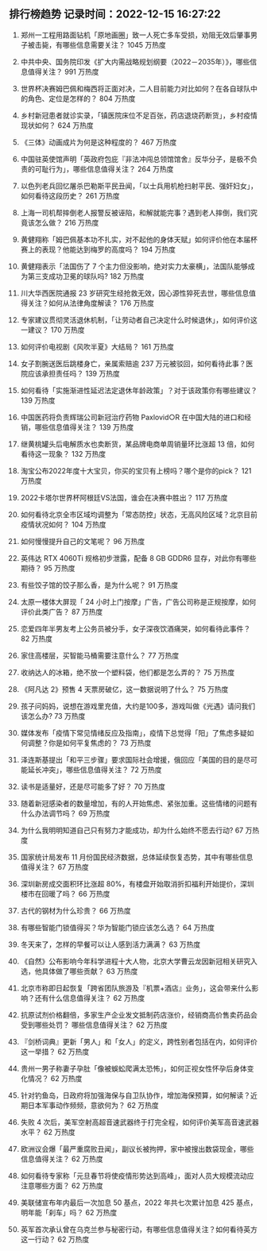 
## 排行榜趋势 记录时间：2022-12-15 16:27:22
  
  1. 郑州一工程用路面钻机「原地画圈」致一人死亡多车受损，劝阻无效后肇事男子被击毙，有哪些信息需要关注？ 1045 万热度
    
  2. 中共中央、国务院印发《扩大内需战略规划纲要（2022－2035年）》，哪些信息值得关注？ 991 万热度
    
  3. 世界杯决赛姆巴佩和梅西将正面对决，二人目前能力对比如何？在各自球队中的角色、定位是怎样的？ 804 万热度
    
  4. 乡村新冠患者就诊实录，「镇医院床位不足百张，药店退烧药断货」，乡村疫情现状如何？ 624 万热度
    
  5. 《三体》动画成片为何是这种程度的？ 467 万热度
    
  6. 中国驻英使馆声明「英政府包庇『非法冲闯总领馆馆舍』反华分子，是极不负责的可耻行为」，哪些信息值得关注？ 264 万热度
    
  7. 以色列老兵回忆屠杀巴勒斯平民丑闻，「以士兵用机枪扫射平民、强奸妇女」，如何看待这段历史？ 261 万热度
    
  8. 上海一司机帮摔倒老人报警反被诬陷，和解就能完事？遇到老人摔倒，我们究竟该怎么做？ 216 万热度
    
  9. 黄健翔称「姆巴佩基本功不扎实，对不起他的身体天赋」如何评价他在本届杯赛上的表现？他能达到梅罗的高度吗？ 194 万热度
    
  10. 黄健翔表示「法国伤了 7 个主力但没影响，绝对实力太豪横」，法国队能够成为第三支成功卫冕的球队吗? 182 万热度
    
  11. 川大华西医院通报 23 岁研究生经抢救无效，因心源性猝死去世，哪些信息值得关注？如何从法律角度解读？ 176 万热度
    
  12. 专家建议贯彻灵活退休机制，「让劳动者自己决定什么时候退休」，如何评价这一建议？ 170 万热度
    
  13. 如何评价电视剧《风吹半夏》大结局？ 161 万热度
    
  14. 女子割腕送医后跳楼身亡，亲属索赔逾 237 万元被驳回，如何看待此事？医院应该承担责任吗？ 139 万热度
    
  15. 如何看待「实施渐进性延迟法定退休年龄政策」？对于该政策你有哪些建议？ 139 万热度
    
  16. 中国医药将负责辉瑞公司新冠治疗药物 Paxlovid○R 在中国大陆的进口和经销，哪些信息值得关注？ 139 万热度
    
  17. 继黄桃罐头后电解质水也卖断货，某品牌电商单周销量环比涨超 13 倍，如何看待这一现象？ 132 万热度
    
  18. 淘宝公布2022年度十大宝贝，你买的宝贝有上榜吗？哪个是你的pick？ 121 万热度
    
  19. 2022卡塔尔世界杯阿根廷VS法国，谁会在决赛中胜出？ 117 万热度
    
  20. 如何看待北京全市区域均调整为「常态防控」状态，无高风险区域？北京目前疫情状况如何？ 104 万热度
    
  21. 如何慢慢提升自己的文笔呢？ 96 万热度
    
  22. 英伟达 RTX 4060Ti 规格初步泄露，配备 8 GB GDDR6 显存，对此你有哪些期待？ 95 万热度
    
  23. 有些饺子馆的饺子那么香，是为什么呢？ 91 万热度
    
  24. 太原一楼体大屏现「 24 小时上门按摩」广告，广告公司称是正规按摩，如何评价此类广告？ 87 万热度
    
  25. 恋爱四年半男友考上公务员被分手，女子深夜饮酒痛哭，如何看待此事件？ 82 万热度
    
  26. 家住高楼层，买智能马桶需要注意什么？ 77 万热度
    
  27. 收纳达人的冰箱，绝不放一个塑料袋，他们都是怎么弄的？ 75 万热度
    
  28. 《阿凡达 2》预售 4 天票房破亿，这一数据说明了什么？ 75 万热度
    
  29. 孩子问妈妈，说想在游戏里充值，大约是100多，游戏叫做《光遇》请问我们该怎么办? 73 万热度
    
  30. 媒体发布「疫情下常见情绪反应及指南」，疫情下总觉得「阳」了焦虑多疑如何调整？你是如何平复焦虑的？ 73 万热度
    
  31. 泽连斯基提出「和平三步骤」要求国际社会增援，俄回应「美国的目的是尽可能延长冲突」，哪些信息值得关注？ 72 万热度
    
  32. 读书是适量好，还是尽可能多了好？ 70 万热度
    
  33. 随着新冠感染者的数量增加，有的人开始焦虑、紧张加重。这些情绪的问题有什么办法调节吗？ 69 万热度
    
  34. 为什么我明明知道自己只有努力才能成功，却为什么始终不愿去行动? 67 万热度
    
  35. 国家统计局发布 11 月份国民经济数据，总体延续恢复态势，其中有哪些信息值得关注？ 67 万热度
    
  36. 深圳新房成交面积环比涨超 80%，有楼盘开始取消折扣福利开始提价，深圳楼市在回暖了吗？ 66 万热度
    
  37. 古代的钢材为什么珍贵？ 66 万热度
    
  38. 有哪些智能门锁值得买？华为智能门锁应该怎么选？ 64 万热度
    
  39. 冬天来了，怎样的早餐可以让人感到活力满满？ 63 万热度
    
  40. 《自然》公布影响今年科学进程十大人物，北京大学曹云龙因新冠相关研究入选，他具体做了哪些贡献？ 63 万热度
    
  41. 北京市称即日起恢复「跨省团队旅游及『机票+酒店』业务」，这会带来什么影响？还有什么信息值得关注？ 62 万热度
    
  42. 抗原试剂价格翻倍，多家生产企业发文抵制药店涨价，经销商高价售卖药品会受到哪些处罚？ 哪些信息值得关注？ 62 万热度
    
  43. 『剑桥词典』更新「男人」和「女人」的定义，跨性别者包括在内，如何评价这一举措？ 62 万热度
    
  44. 贵州一男子称妻子孕肚「像被蜈蚣爬满太恐怖」，如何正视女性怀孕后身体变化情况？ 62 万热度
    
  45. 针对钓鱼岛，日政府将加强海保与自卫队协作，增加海保预算，如何解读？近期日本军事动作频频，意欲何为？ 62 万热度
    
  46. 失败 4 次后，美军空射高超音速武器终于打完全程，如何评价美军高音速武器水平？ 62 万热度
    
  47. 欧洲议会爆「最严重腐败丑闻」，副议长被拘押，家中被搜出数袋现金，哪些信息值得关注？ 62 万热度
    
  48. 如何看待专家称「元旦春节将使疫情形势达到高峰」，面对人员大规模流动应注意哪些方面？ 62 万热度
    
  49. 美联储宣布年内最后一次加息 50 基点，2022 年共七次累计加息 425 基点，明年能「刹车」吗？ 62 万热度
    
  50. 英军首次承认曾在乌克兰参与秘密行动，有哪些信息值得关注？如何看待英方这一行动？ 62 万热度
    